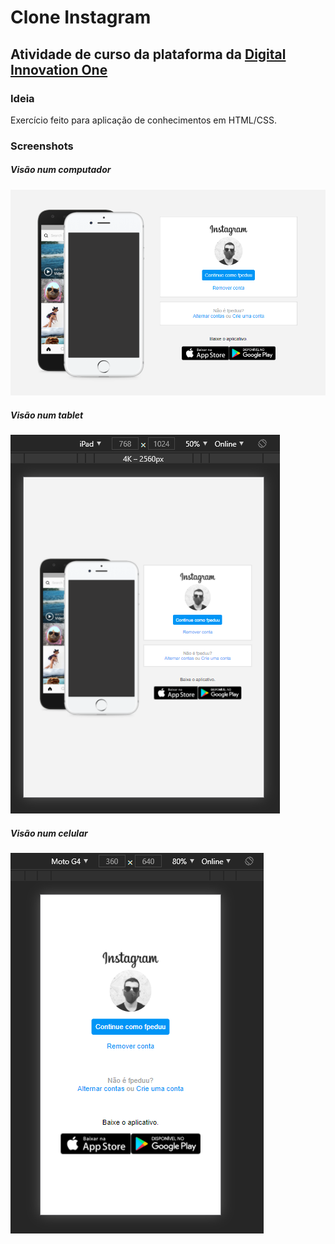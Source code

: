 # Clone Instagram
## Atividade de curso da plataforma da [Digital Innovation One](https://web.digitalinnovation.one)

### Ideia
Exercício feito para aplicação de conhecimentos em HTML/CSS.

### Screenshots

##### Visão num computador
<img src='https://github.com/fpeduu/clone-instagram/blob/master/github-img/computer.png'>

##### Visão num tablet
<img src='https://github.com/fpeduu/clone-instagram/blob/master/github-img/tablet.png'>

##### Visão num celular
<img src='https://github.com/fpeduu/clone-instagram/blob/master/github-img/phone.png'>